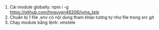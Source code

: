 1. Cài module globally: npm i -g https://github.com/hnguyen48206/ivms_tele
2. Chuẩn bị 1 file .env có nội dung tham khảo tương tự như file trong src git
3. Chạy module bằng lệnh: vmstele


